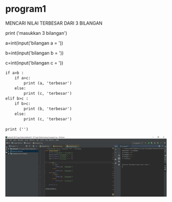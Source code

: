 # program1

MENCARI NILAI TERBESAR DARI 3 BILANGAN

print ('masukkan 3 bilangan')
   
   a=int(input('bilangan a = '))
   
   b=int(input('bilangan b = '))
   
   c=int(input('bilangan c = '))

    if a>b :
        if a>c:
            print (a, 'terbesar')
        else:
            print (c, 'terbesar')
    elif b>c :
        if b>c:
            print (b, 'terbesar')
        else:
            print (c, 'terbesar')

    print ('')
    
  ![img](https://raw.githubusercontent.com/arifhanifanudin/Lab.py1/master/program1/Hasil1.PNG)
 
